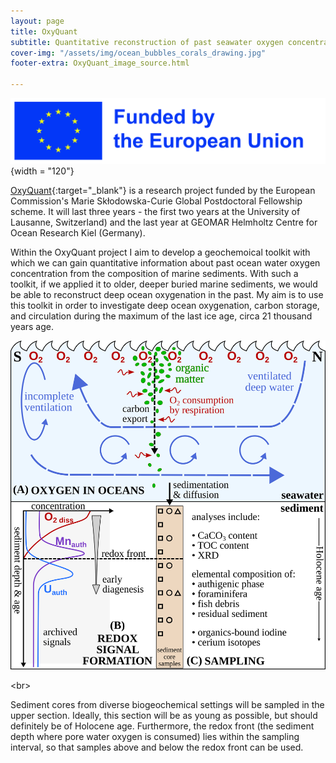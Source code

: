 ```yaml
---
layout: page
title: OxyQuant
subtitle: Quantitative reconstruction of past seawater oxygen concentrations
cover-img: "/assets/img/ocean_bubbles_corals_drawing.jpg"
footer-extra: OxyQuant_image_source.html

---
```


![Funded by EU](/assets/img/EU_funding.jpg){width = "120"}

[OxyQuant](https://cordis.europa.eu/project/id/101065424){:target="_blank"} is a research project funded by the European Commission's Marie Skłodowska-Curie Global Postdoctoral Fellowship scheme. It will last three years  - the first two years at the University of Lausanne, Switzerland) and the last year at GEOMAR Helmholtz Centre for Ocean Research Kiel (Germany).

Within the OxyQuant project I aim to develop a geochemoical toolkit with which we can gain quantitative information about past ocean water oxygen concentration from the composition of marine sediments. With such a toolkit, if we applied it to older, deeper buried marine sediments, we would be able to reconstruct deep ocean oxygenation in the past. My aim is to use this toolkit in order to investigate deep ocean oxygenation, carbon storage, and circulation during the maximum of the last ice age, circa 21 thousand years age.

![OxyQuant scheme](/assets/img/OxyQuant_scheme.png)

<br\>

Sediment cores from diverse biogeochemical settings will be sampled in the upper section. Ideally, this section will be as young as possible, but should definitely be of Holocene age. Furthermore, the redox front (the sediment depth where pore water oxygen is consumed) lies within the sampling interval, so that samples above and below the redox front can be used.
